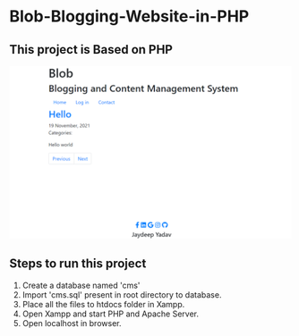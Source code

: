 # Blob-Blogging-Website-in-PHP
## This project is Based on PHP 
![Blob](snap.png)

## Steps to run this project

1. Create a database named 'cms'
2. Import 'cms.sql' present in root directory to database.
3. Place all the files to htdocs folder in Xampp.
4. Open Xampp and start PHP and Apache Server.
5. Open localhost in browser.
